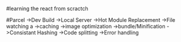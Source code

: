 #learning the react from scractch 

#Parcel
->Dev Build 
->Local Server
->Hot Module Replacement
->File watching a
->caching
->image optimization
->bundle/Minification
->Consistant Hashing 
->Code splitting
->Error handling

